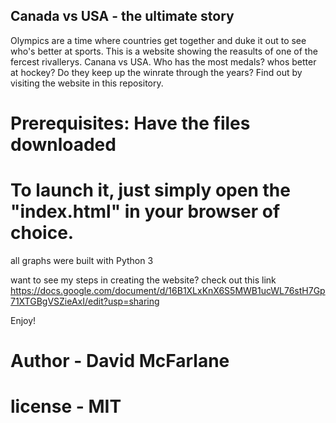## Canada vs USA - the ultimate story
Olympics are a time where countries get together and duke it out to see who's better at sports.
This is a website showing the reasults of one of the fercest rivallerys. Canana vs USA. Who has the most medals? whos better at hockey? Do they keep up the winrate through the years? Find out by visiting the website in this repository.

# Prerequisites: Have the files downloaded
# To launch it, just simply open the "index.html" in your browser of choice. 

all graphs were built with Python 3

want to see my steps in creating the website? check out this link https://docs.google.com/document/d/16B1XLxKnX6S5MWB1ucWL76stH7Gp71XTGBgVSZieAxI/edit?usp=sharing

Enjoy!

# Author - David McFarlane
# license - MIT

